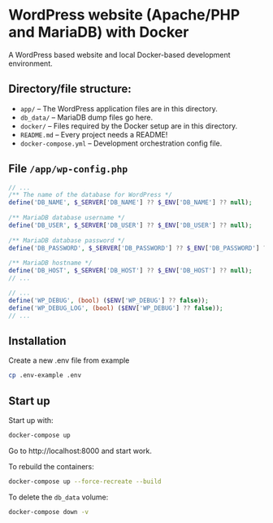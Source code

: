# WordPress website (Apache/PHP and MariaDB) with Docker

A WordPress based website and local Docker-based development environment. 


## Directory/file structure:

* `app/` – The WordPress application files are in this directory.
* `db_data/` – MariaDB dump files go here.
* `docker/` – Files required by the Docker setup are in this directory.
* `README.md` – Every project needs a README!
* `docker-compose.yml` – Development orchestration config file.

## File `/app/wp-config.php`

```php
// ...
/** The name of the database for WordPress */
define('DB_NAME', $_SERVER['DB_NAME'] ?? $_ENV['DB_NAME'] ?? null);
 
/** MariaDB database username */
define('DB_USER', $_SERVER['DB_USER'] ?? $_ENV['DB_USER'] ?? null);
 
/** MariaDB database password */
define('DB_PASSWORD', $_SERVER['DB_PASSWORD'] ?? $_ENV['DB_PASSWORD'] ?? null);
 
/** MariaDB hostname */
define('DB_HOST', $_SERVER['DB_HOST'] ?? $_ENV['DB_HOST'] ?? null);
// ...
```

```php
// ...
define('WP_DEBUG', (bool) ($ENV['WP_DEBUG'] ?? false));
define('WP_DEBUG_LOG', (bool) ($ENV['WP_DEBUG'] ?? false));
// ...
```


## Installation

Create a new .env file from example

```bash
cp .env-example .env
```

## Start up

Start up with:

```bash
docker-compose up
```

Go to http://localhost:8000 and start work.

To rebuild the containers:

```bash
docker-compose up --force-recreate --build
```

To delete the `db_data` volume:

```bash
docker-compose down -v
```
